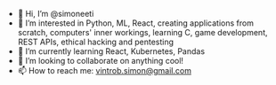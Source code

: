 - 👋 Hi, I’m @simoneeti
- 👀 I’m interested in Python, ML, React, creating applications from scratch, computers' inner workings, learning C, game development, REST APIs, ethical hacking and pentesting
- 🌱 I’m currently learning React, Kubernetes, Pandas
- 💞️ I’m looking to collaborate on anything cool!
- 📫 How to reach me: vintrob.simon@gmail.com

<!---
simoneeti/simoneeti is a ✨ special ✨ repository because its `README.md` (this file) appears on your GitHub profile.
You can click the Preview link to take a look at your changes.
--->
